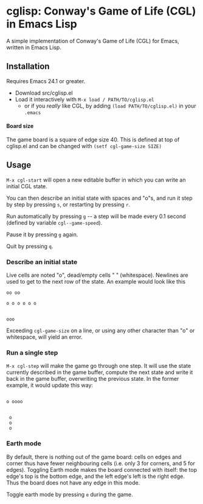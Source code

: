# cglisp: Conway's Game of Life (CGL) in Emacs Lisp

A simple implementation of Conway's Game of Life (CGL) for Emacs, written in Emacs Lisp.

## Installation

Requires Emacs 24.1 or greater.

- Download src/cglisp.el
- Load it interactively with  ```M-x load / PATH/TO/cglisp.el``` 
  - or if you *really* like CGL, by adding ```(load PATH/TO/cglisp.el)``` in your ``.emacs``
#### Board size
The game board is a square of edge size 40. This is defined at top of cglisp.el and can be changed with ```(setf cgl-game-size SIZE)```

## Usage

``M-x cgl-start`` will open a new editable buffer in which you can write an initial CGL state.

You can then describe an initial state with spaces and "o"s, and run it step by step by pressing ``s``, or restarting by pressing ``r``.

Run automatically by pressing ``g`` -- a step will be made every 0.1 second (defined by variable ``cgl--game-speed``).

Pause it by pressing ``g`` again.

Quit by pressing ``q``.

### Describe an initial state
Live cells are noted "o", dead/empty cells " " (whitespace). Newlines are used to get to the next row of the state. An example would look like this

```
oo oo

o o o o o o


ooo
```
Exceeding ``cgl-game-size`` on a line, or using any other character than "o" or whitespace, will yield an error.

### Run a single step
``M-x cgl-step`` will make the game go through one step. It will use the state currently described in the game buffer, compute the next state and write it back in the game buffer, overwriting the previous state. In the former example, it would update this way:
```

o oooo


 o
 o
 o
```


### Earth mode
By default, there is nothing out of the game board: cells on edges and corner thus have fewer neighbouring cells (i.e. only 3 for corners, and 5 for edges). Toggling Earth mode makes the board connected with itself: the top edge's top is the bottom edge, and the left edge's left is the right edge. Thus the board does not have any edge in this mode.

Toggle earth mode by pressing ``e`` during the game.

